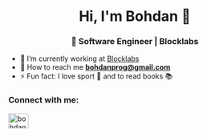 <h1 align="center">Hi, I'm Bohdan 👋</h1>
<h3 align="center">🌱 Software Engineer | Blocklabs</h3>

- 🔭 I’m currently working at [Blocklabs](https://www.blocklabs.eu/)
- 📨 How to reach me **bohdanprog@gmail.com**
- ⚡ Fun fact: I love sport 🏀 and to read books 📚

<h3 align="left">Connect with me:</h3>

<p align="left">
<a href="https://www.linkedin.com/in/bohdanprog/" target="blank"><img align="center" src="https://raw.githubusercontent.com/rahuldkjain/github-profile-readme-generator/master/src/images/icons/Social/linked-in-alt.svg" alt="bohdanprog" height="30" width="40" /></a>
</p>
